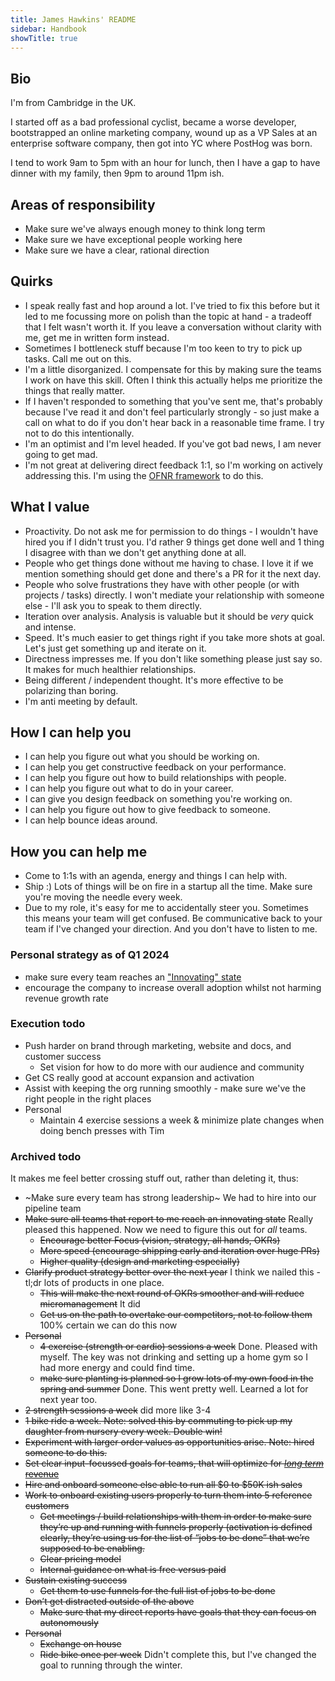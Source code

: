 ```yaml
---
title: James Hawkins' README
sidebar: Handbook
showTitle: true
---
```


## Bio

I'm from Cambridge in the UK.

I started off as a bad professional cyclist, became a worse developer, bootstrapped an online marketing company, wound up as a VP Sales at an enterprise software company, then got into YC where PostHog was born.

I tend to work 9am to 5pm with an hour for lunch, then I have a gap to have dinner with my family, then 9pm to around 11pm ish.

## Areas of responsibility

- Make sure we've always enough money to think long term
- Make sure we have exceptional people working here
- Make sure we have a clear, rational direction

## Quirks

- I speak really fast and hop around a lot. I've tried to fix this before but it led to me focussing more on polish than the topic at hand - a tradeoff that I felt wasn't worth it. If you leave a conversation without clarity with me, get me in written form instead.
- Sometimes I bottleneck stuff because I'm too keen to try to pick up tasks. Call me out on this.
- I'm a little disorganized. I compensate for this by making sure the teams I work on have this skill. Often I think this actually helps me prioritize the things that really matter.
- If I haven't responded to something that you've sent me, that's probably because I've read it and don't feel particularly strongly - so just make a call on what to do if you don't hear back in a reasonable time frame. I try not to do this intentionally.
- I'm an optimist and I'm level headed. If you've got bad news, I am never going to get mad.
- I'm not great at delivering direct feedback 1:1, so I'm working on actively addressing this. I'm using the [OFNR framework](https://danieltenner.com/2015/05/05/nonviolent-communication/) to do this.

## What I value

- Proactivity. Do not ask me for permission to do things - I wouldn't have hired you if I didn't trust you. I'd rather 9 things get done well and 1 thing I disagree with than we don't get anything done at all. 
- People who get things done without me having to chase. I love it if we mention something should get done and there's a PR for it the next day.
- People who solve frustrations they have with other people (or with projects / tasks) directly. I won't mediate your relationship with someone else - I'll ask you to speak to them directly. 
- Iteration over analysis. Analysis is valuable but it should be _very_ quick and intense.
- Speed. It's much easier to get things right if you take more shots at goal. Let's just get something up and iterate on it.
- Directness impresses me. If you don't like something please just say so. It makes for much healthier relationships.
- Being different / independent thought. It's more effective to be polarizing than boring.
- I'm anti meeting by default.

## How I can help you

- I can help you figure out what you should be working on.
- I can help you get constructive feedback on your performance.
- I can help you figure out how to build relationships with people.
- I can help you figure out what to do in your career.
- I can give you design feedback on something you're working on.
- I can help you figure out how to give feedback to someone.
- I can help bounce ideas around.

## How you can help me

- Come to 1:1s with an agenda, energy and things I can help with.
- Ship :) Lots of things will be on fire in a startup all the time. Make sure you're moving the needle every week.
- Due to my role, it's easy for me to accidentally steer you. Sometimes this means your team will get confused. Be communicative back to your team if I've changed your direction. And you don't have to listen to me.

### Personal strategy as of Q1 2024

- make sure every team reaches an ["Innovating" state](https://danlebrero.com/2022/07/06/an-elegant-puzzle-systems-of-engineer-management-book-summary/)
- encourage the company to increase overall adoption whilst not harming revenue growth rate

### Execution todo

- Push harder on brand through marketing, website and docs, and customer success
  - Set vision for how to do more with our audience and community
- Get CS really good at account expansion and activation
- Assist with keeping the org running smoothly - make sure we've the right people in the right places
- Personal
  - Maintain 4 exercise sessions a week & minimize plate changes when doing bench presses with Tim

### Archived todo

It makes me feel better crossing stuff out, rather than deleting it, thus:

- ~Make sure every team has strong leadership~ We had to hire into our pipeline team
- ~~Make sure all teams that report to me reach an innovating state~~ Really pleased this happened. Now we need to figure this out for _all_ teams.
  - ~~Encourage better Focus (vision, strategy, all hands, OKRs)~~
  - ~~More speed (encourage shipping early and iteration over huge PRs)~~
  - ~~Higher quality (design and marketing especially)~~
- ~~Clarify product strategy better over the next year~~ I think we nailed this - tl;dr lots of products in one place.
  - ~~This will make the next round of OKRs smoother and will reduce micromanagement~~ It did
  - ~~Get us on the path to overtake our competitors, not to follow them~~ 100% certain we can do this now
- ~~Personal~~
  - ~~4 exercise (strength or cardio) sessions a week~~ Done. Pleased with myself. The key was not drinking and setting up a home gym so I had more energy and could find time.
  - ~~make sure planting is planned so I grow lots of my own food in the spring and summer~~ Done. This went pretty well. Learned a lot for next year too.
- ~~2 strength sessions a week~~ did more like 3-4
- ~~1 bike ride a week. Note: solved this by commuting to pick up my daughter from nursery every week. Double win!~~
- ~~Experiment with larger order values as opportunities arise. Note: hired someone to do this.~~
- ~~Set clear input-focussed goals for teams, that will optimize for [_long term_ revenue](/blog/ceo-diary-1)~~
- ~~Hire and onboard someone else able to run all $0 to $50K ish sales~~
- ~~Work to onboard existing users properly to turn them into 5 reference customers~~
  - ~~Get meetings / build relationships with them in order to make sure they’re up and running with funnels properly (activation is defined clearly, they’re using us for the list of “jobs to be done” that we’re supposed to be enabling.~~
  - ~~Clear pricing model~~
  - ~~Internal guidance on what is free versus paid~~
- ~~Sustain existing success~~
  - ~~Get them to use funnels for the full list of jobs to be done~~
- ~~Don’t get distracted outside of the above~~
  - ~~Make sure that my direct reports have goals that they can focus on autonomously~~
- ~~Personal~~
  - ~~Exchange on house~~
  - ~~Ride bike once per week~~ Didn't complete this, but I've changed the goal to running through the winter.
